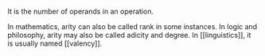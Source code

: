 It is the number of operands in an operation.

In mathematics, arity can also be called rank in some instances.
In logic and philosophy, arity may also be called adicity and degree.
In [[linguistics]], it is usually named [[valency]].